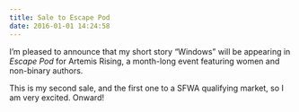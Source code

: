 ```yaml
---
title: Sale to Escape Pod
date: 2016-01-01 14:24:58
---
```


I’m pleased to announce that my short story “Windows” will be appearing in *Escape Pod* for Artemis Rising, a month-long event featuring women and non-binary authors.

This is my second sale, and the first one to a SFWA qualifying market, so I am very excited. Onward!

